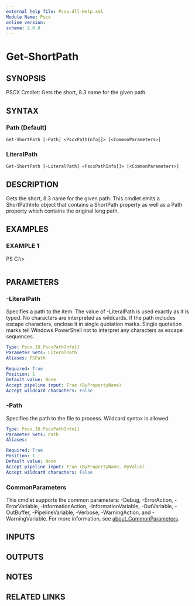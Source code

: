 ```yaml
---
external help file: Pscx.dll-Help.xml
Module Name: Pscx
online version:
schema: 2.0.0
---
```


# Get-ShortPath

## SYNOPSIS
PSCX Cmdlet: Gets the short, 8.3 name for the given path.

## SYNTAX

### Path (Default)
```
Get-ShortPath [-Path] <PscxPathInfo[]> [<CommonParameters>]
```

### LiteralPath
```
Get-ShortPath [-LiteralPath] <PscxPathInfo[]> [<CommonParameters>]
```

## DESCRIPTION
Gets the short, 8.3 name for the given path. 
This cmdlet emits a ShortPathInfo object that contains a ShortPath property as well as a Path property which contains the original long path.

## EXAMPLES

### EXAMPLE 1
PS C:\\\>

```

```

## PARAMETERS

### -LiteralPath
Specifies a path to the item.
The value of -LiteralPath is used exactly as it is typed.
No characters are interpreted as wildcards.
If the path includes escape characters, enclose it in single quotation marks.
Single quotation marks tell Windows PowerShell not to interpret any characters as escape sequences.

```yaml
Type: Pscx.IO.PscxPathInfo[]
Parameter Sets: LiteralPath
Aliases: PSPath

Required: True
Position: 1
Default value: None
Accept pipeline input: True (ByPropertyName)
Accept wildcard characters: False
```

### -Path
Specifies the path to the file to process.
Wildcard syntax is allowed.

```yaml
Type: Pscx.IO.PscxPathInfo[]
Parameter Sets: Path
Aliases:

Required: True
Position: 1
Default value: None
Accept pipeline input: True (ByPropertyName, ByValue)
Accept wildcard characters: False
```

### CommonParameters
This cmdlet supports the common parameters: -Debug, -ErrorAction, -ErrorVariable, -InformationAction, -InformationVariable, -OutVariable, -OutBuffer, -PipelineVariable, -Verbose, -WarningAction, and -WarningVariable. For more information, see [about_CommonParameters](http://go.microsoft.com/fwlink/?LinkID=113216).

## INPUTS

## OUTPUTS

## NOTES

## RELATED LINKS
